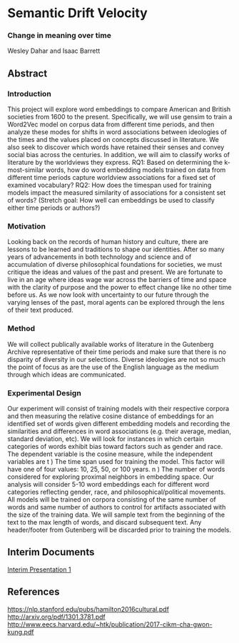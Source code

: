 # Semantic Drift Velocity
### Change in meaning over time
Wesley Dahar and Isaac Barrett

## Abstract
### Introduction
This project will explore word embeddings to compare American and British societies from 1600 to the present. Specifically, we will use gensim to train a Word2Vec model on corpus data from different time periods, and then analyze these modes for shifts in word associations between ideologies of the times and the values placed on concepts discussed in literature. We also seek to discover which words have retained their senses and convey social bias across the centuries. In addition, we will aim to classify works of literature by the worldviews they express.
RQ1: Based on determining the k-most-similar words, how do word embedding models trained on data from different time periods capture worldview associations for a fixed set of examined vocabulary?
RQ2: How does the timespan used for training models impact the measured similarity of associations for a consistent set of words?
(Stretch goal: How well can embeddings be used to classify either time periods or authors?)
 
### Motivation
Looking back on the records of human history and culture, there are lessons to be learned and traditions to shape our identities. After so many years of advancements in both technology and science and of accumulation of diverse philosophical foundations for societies, we must critique the ideas and values of the past and present. We are fortunate to live in an age where ideas wage war across the barriers of time and space with the clarity of purpose and the power to effect change like no other time before us. As we now look with uncertainty to our future through the varying lenses of the past, moral agents can be explored through the lens of their text produced.
 
### Method
We will collect publically available works of literature in the Gutenberg Archive representative of their time periods and make sure that there is no disparity of diversity in our selections. Diverse ideologies are not so much the point of focus as are the use of the English language as the medium through which ideas are communicated.
 
### Experimental Design
Our experiment will consist of training models with their respective corpora and then measuring the relative cosine distance of embeddings for an identified set of words given different embedding models and recording the similarities and differences in word associations (e.g. their average, median, standard deviation, etc). We will look for instances in which certain categories of words exhibit bias toward factors such as gender and race.
The dependent variable is the cosine measure, while the independent variables are
t ) The time span used for training the model. This factor will have one of four values: 10, 25, 50, or 100 years.
n ) The number of words considered for exploring proximal neighbors in embedding space. Our analysis will consider 5-10 word embeddings each for different word categories reflecting gender, race, and philosophical/political movements.
All models will be trained on corpora consisting of the same number of words and same number of authors to control for artifacts associated with the size of the training data. We will sample text from the beginning of the text to the max length of words, and discard subsequent text. Any header/footer from Gutenberg will be discarded prior to training the models. 

 


## Interim Documents
[Interim Presentation 1](./docs/semanticDriftIntro.pdf)

## References
https://nlp.stanford.edu/pubs/hamilton2016cultural.pdf
http://arxiv.org/pdf/1301.3781.pdf
http://www.eecs.harvard.edu/~htk/publication/2017-cikm-cha-gwon-kung.pdf
